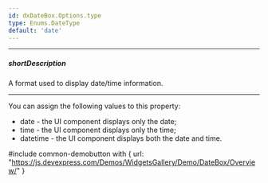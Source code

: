 ```yaml
---
id: dxDateBox.Options.type
type: Enums.DateType
default: 'date'
---
```

---
##### shortDescription
A format used to display date/time information.

---
You can assign the following values to this property:

- date - the UI component displays only the date;
- time - the UI component displays only the time;
- datetime - the UI component displays both the date and time.

#include common-demobutton with {
    url: "https://js.devexpress.com/Demos/WidgetsGallery/Demo/DateBox/Overview/"
}
